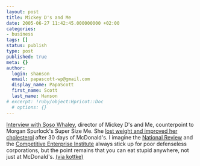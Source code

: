 ```yaml
---
layout: post
title: Mickey D's and Me
date: 2005-06-27 11:42:45.000000000 +02:00
categories:
- business
tags: []
status: publish
type: post
published: true
meta: {}
author:
  login: shanson
  email: papascott-wp@gmail.com
  display_name: PapaScott
  first_name: Scott
  last_name: Hanson
# excerpt: !ruby/object:Hpricot::Doc
  # options: {}
---
```

<p><a href="http://www.nationalreview.com/interrogatory/whaley_200506230747.asp" title="Interview with Soso Whaley, director of Mickey D's and Me, counterpoint to Morgan Spurlock's Super Size Me">Interview with Soso Whaley</a>, director of Mickey D's and Me, counterpoint to Morgan Spurlock's Super Size Me. She <a href="http://www.techcentralstation.com/090804G.html">lost weight and improved her cholesterol</a> after 30 days of McDonald's. I imagine the <a href="http://www.nationalreview.com/">National Review</a> and the <a href="http://cei.org/">Competitive Enterprise Institute</a> always stick up for poor defenseless corporations, but the point remains that you can eat stupid anywhere, not just at McDonald's. <a href="http://www.kottke.org/remainder/05/06/8729.html">(via kottke)</a></p>
